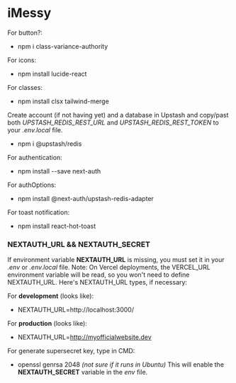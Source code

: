 # iMessy

For button?:
- npm i class-variance-authority

For icons:
- npm install lucide-react

For classes:
- npm install clsx tailwind-merge

Create account (if not having yet) and a database in Upstash and copy/past both *UPSTASH_REDIS_REST_URL* and *UPSTASH_REDIS_REST_TOKEN* to your *.env.local* file.
- npm i @upstash/redis

For authentication:
- npm install --save next-auth

For authOptions:
- npm install @next-auth/upstash-redis-adapter

For toast notification:
- npm install react-hot-toast

### NEXTAUTH_URL && NEXTAUTH_SECRET
If environment variable **NEXTAUTH_URL** is missing, you must set it in your *.env* or *.env.local* file. Note: On Vercel deployments, the VERCEL_URL environment variable will be read, so you won't need to define NEXTAUTH_URL.
Here's NEXTAUTH_URL types, if necessary:

For **development** (looks like):
- NEXTAUTH_URL=http://localhost:3000/

For **production** (looks like):
- NEXTAUTH_URL=http://myofficialwebsite.dev

For generate supersecret key, type in CMD:
- openssl genrsa 2048 *(not sure if it runs in Ubuntu)*
This will enable the **NEXTAUTH_SECRET** variable in the *env* file.

